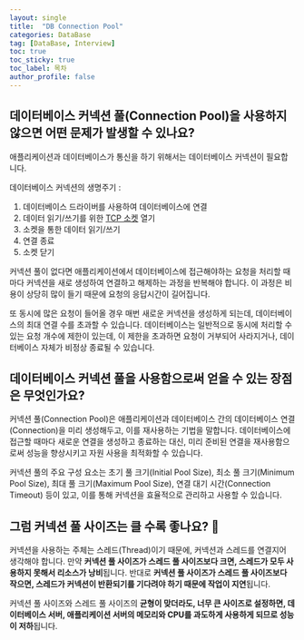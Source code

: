 ```yaml
---
layout: single
title:  "DB Connection Pool"
categories: DataBase
tag: [DataBase, Interview]
toc: true
toc_sticky: true
toc_label: 목차
author_profile: false
---
```


## 데이터베이스 커넥션 풀(Connection Pool)을 사용하지 않으면 어떤 문제가 발생할 수 있나요?

애플리케이션과 데이터베이스가 통신을 하기 위해서는 데이터베이스 커넥션이 필요합니다.

데이터베이스 커넥션의 생명주기 :

1. 데이터베이스 드라이버를 사용하여 데이터베이스에 연결
2. 데이터 읽기/쓰기를 위한 [TCP 소켓](https://en.wikipedia.org/wiki/Network_socket) 열기
3. 소켓을 통한 데이터 읽기/쓰기
4. 연결 종료
5. 소켓 닫기

커넥션 풀이 없다면 애플리케이션에서 데이터베이스에 접근해야하는 요청을 처리할 때마다 커넥션을 새로 생성하여 연결하고 해제하는 과정을 반복해야 합니다. 이 과정은 비용이 상당히 많이 들기 때문에 요청의 응답시간이 길어집니다.

또 동시에 많은 요청이 들어올 경우 매번 새로운 커넥션을 생성하게 되는데, 데이터베이스의 최대 연결 수를 초과할 수 있습니다. 데이터베이스는 일반적으로 동시에 처리할 수 있는 요청 개수에 제한이 있는데, 이 제한을 초과하면 요청이 거부되어 사라지거나, 데이터베이스 자체가 비정상 종료될 수 있습니다.

## 데이터베이스 커넥션 풀을 사용함으로써 얻을 수 있는 장점은 무엇인가요?

커넥션 풀(Connection Pool)은 애플리케이션과 데이터베이스 간의 데이터베이스 연결(Connection)을 미리 생성해두고, 이를 재사용하는 기법을 말합니다. 데이터베이스에 접근할 때마다 새로운 연결을 생성하고 종료하는 대신, 미리 준비된 연결을 재사용함으로써 성능을 향상시키고 자원 사용을 최적화할 수 있습니다.

커넥션 풀의 주요 구성 요소는 초기 풀 크기(Initial Pool Size), 최소 풀 크기(Minimum Pool Size), 최대 풀 크기(Maximum Pool Size), 연결 대기 시간(Connection Timeout) 등이 있고, 이를 통해 커넥션을 효율적으로 관리하고 사용할 수 있습니다.

## 그럼 커넥션 풀 사이즈는 클 수록 좋나요? 🤔

커넥션을 사용하는 주체는 스레드(Thread)이기 때문에, 커넥션과 스레드를 연결지어 생각해야 합니다. 만약 **커넥션 풀 사이즈가 스레드 풀 사이즈보다 크면, 스레드가 모두 사용하지 못해서 리소스가 낭비**됩니다. 반대로 **커넥션 풀 사이즈가 스레드 풀 사이즈보다 작으면, 스레드가 커넥션이 반환되기를 기다려야 하기 때문에 작업이 지연**됩니다.

커넥션 풀 사이즈와 스레드 풀 사이즈의 **균형이 맞더라도, 너무 큰 사이즈로 설정하면, 데이터베이스 서버, 애플리케이션 서버의 메모리와 CPU를 과도하게 사용하게 되므로 성능이 저하**됩니다.
